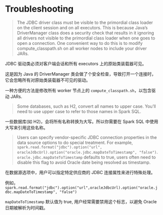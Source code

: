 # Troubleshooting

> The JDBC driver class must be visible to the primordial class loader on the client session and on all executors. This is because Java’s DriverManager class does a security check that results in it ignoring all drivers not visible to the primordial class loader when one goes to open a connection. One convenient way to do this is to modify compute_classpath.sh on all worker nodes to include your driver JARs.

JDBC 驱动类必须对客户端会话和所有 executors 上的原始类装载器可见。

这是因为 Java 的 DriverManager 类会做了个安全检查，导致打开一个连接时，它会忽略所有对原始类装载器不可见的驱动。

一种方便的方法是修改所有 worker 节点上的 `compute_classpath.sh`，以包含驱动 JARs.

> Some databases, such as H2, convert all names to upper case. You’ll need to use upper case to refer to those names in Spark SQL.

一些数据库(如 H2)，会将所有名称转换为大写。所以你需要在 Spark SQL 中使用大写来引用这些名称。

> Users can specify vendor-specific JDBC connection properties in the data source options to do special treatment. For example, `spark.read.format("jdbc").option("url", oracleJdbcUrl).option("oracle.jdbc.mapDateToTimestamp", "false")`. `oracle.jdbc.mapDateToTimestamp` defaults to true, users often need to disable this flag to avoid Oracle date being resolved as timestamp.

在数据源选项中，用户可以指定特定供应商的 JDBC 连接属性来进行特殊处理。

例如，`spark.read.format("jdbc").option("url",oracleJdbcUrl).option("oracle.jdbc.mapDateToTimestamp", "false")` 

`mapDateToTimestamp` 默认值为 true, 用户经常需要禁用这个标志，以避免 Oracle 日期被解析为时间戳。